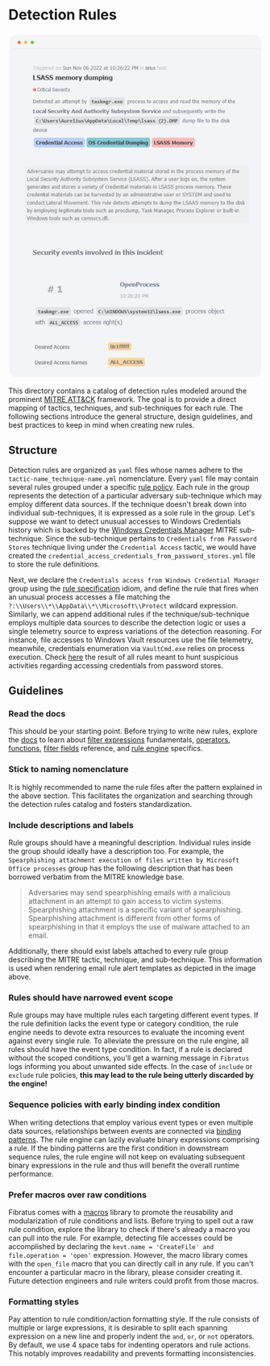 # Detection Rules

<p align="center" >
  <a href="https://www.fibratus.io" >
    <img src="rule-alert.png" alt="Email rule alert">
  </a>
</p>

This directory contains a catalog of detection rules modeled around the prominent [MITRE ATT&CK](https://attack.mitre.org/) framework. The goal is to provide a direct mapping of tactics, techniques, and sub-techniques for each rule. The following sections introduce the general structure, design guidelines, and best practices to keep in mind when creating new rules.

## Structure

Detection rules are organized as `yaml` files whose names adhere to the `tactic-name_technique-name.yml` nomenclature. Every `yaml` file may contain several rules grouped under a specific [rule policy](https://www.fibratus.io/#/filters/rules). Each rule in the group represents the detection of a particular adversary sub-technique which may employ different data sources. If the technique doesn't break down into individual sub-techniques, it is expressed as a sole rule in the group. Let's suppose we want to detect unusual accesses to Windows Credentials history which is backed by the [Windows Credentials Manager](https://attack.mitre.org/techniques/T1555/004/) MITRE sub-technique. Since the sub-technique pertains to `Credentials from Password Stores` technique living under the `Credential Access` tactic, we would have created the `credential_access_credentials_from_password_stores.yml` file to store the rule definitions.

Next, we declare the `Credentials access from Windows Credential Manager` group using the [rule specification](https://www.fibratus.io/#/filters/rules?id=defining-rules) idiom, and define the rule that fires when an unusual process accesses a file matching the `?:\\Users\\*\\AppData\\*\\Microsoft\\Protect` wildcard expression. Similarly, we can append additional rules if the technique/sub-technique employs multiple data sources to describe the detection logic or uses a single telemetry source to express variations of the detection reasoning. For instance, file accesses to Windows Vault resources use the file telemetry, meanwhile, credentials enumeration via `VaultCmd.exe` relies on process execution. Check [here](credential_access_credentials_from_password_stores.yml) the result of all rules meant to hunt suspicious activities regarding accessing credentials from password stores.

## Guidelines

### Read the docs

This should be your starting point. Before trying to write new rules, explore the [docs](https://www.fibratus.io/#/filters/introduction) to learn about [filter expressions](https://www.fibratus.io/#/filters/filtering) fundamentals, [operators](https://www.fibratus.io/#/filters/operators), [functions](https://www.fibratus.io/#/filters/functions), [filter fields](https://www.fibratus.io/#/filters/fields) reference, and [rule engine](https://www.fibratus.io/#/filters/rules) specifics. 

### Stick to naming nomenclature

It is highly recommended to name the rule files after the pattern explained in the above section. This facilitates the organization and searching through the detection rules catalog and fosters standardization.

### Include descriptions and labels

Rule groups should have a meaningful description. Individual rules inside the group should ideally have a description too.
For example, the `Spearphishing attachment execution of files written by Microsoft Office processes` group has the following description that has been borrowed verbatim from the MITRE knowledge base. 

> Adversaries may send spearphishing emails with a malicious attachment in an
attempt to gain access to victim systems. Spearphishing attachment is a specific
variant of spearphishing. Spearphishing attachment is different from other forms
of spearphishing in that it employs the use of malware attached to an email.

Additionally, there should exist labels attached to every rule group describing the MITRE tactic, technique, and sub-technique. This information is used when rendering email rule alert templates as depicted in the image above.

### Rules should have narrowed event scope

Rule groups may have multiple rules each targeting different event types. If the rule definition lacks the event type or category condition, the rule engine needs to devote extra resources to evaluate the incoming event against every single rule. To alleviate the pressure on the rule engine, all rules should
have the event type condition. In fact, if a rule is declared without the scoped conditions, you'll get a warning message in `Fibratus` logs informing you about unwanted side effects. In the case of `include` or `exclude` rule policies, **this may lead to the rule being utterly discarded by the engine!**

### Sequence policies with early binding index condition

When writing detections that employ various event types or even multiple data sources, relationships between events are connected via [binding patterns](https://www.fibratus.io/#/filters/rules?id=stateful-event-tracking). The rule engine can lazily evaluate binary expressions comprising a rule. If the binding patterns are the first condition in downstream sequence rules, the rule engine will not keep on evaluating subsequent binary expressions in the rule and thus will benefit the overall runtime performance.

### Prefer macros over raw conditions

Fibratus comes with a [macros](https://www.fibratus.io/#/filters/rules?id=macros) library to promote the reusability and modularization of rule conditions and lists. Before trying to spell out a raw rule condition, explore the library to check if there's already a macro you can pull into the rule. For example, detecting file accesses could be accomplished by declaring the `kevt.name = 'CreateFile' and file.operation = 'open'` expression. However, the macro library comes with the `open_file` macro that you can directly call in any rule. If you can't encounter a particular macro in the library, please consider creating it. Future detection engineers and rule writers could profit from those macros.

### Formatting styles

Pay attention to rule condition/action formatting style. If the rule consists of multiple or large expressions, it is desirable to split each spanning expression on a new line and properly indent the `and`, `or`, or `not` operators. By default, we use 4 space tabs for indenting operators and rule actions. This notably improves readability and prevents formatting inconsistencies.
